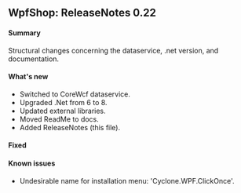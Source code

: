 ## WpfShop: ReleaseNotes 0.22

#### Summary
Structural changes concerning the dataservice, .net version, and documentation.

#### What's new
* Switched to CoreWcf dataservice.
* Upgraded .Net from 6 to 8.
* Updated external libraries.
* Moved ReadMe to docs.
* Added ReleaseNotes (this file).

#### Fixed

#### Known issues
* Undesirable name for installation menu: 'Cyclone.WPF.ClickOnce'.
